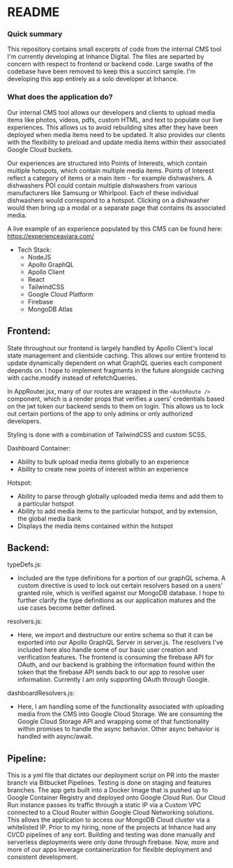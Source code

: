 # README

### Quick summary

This repository contains small excerpts of code from the internal CMS tool I'm currently developing at Inhance Digital. The files are separted by concern with respect to frontend or backend code. Large swaths of the codebase have been removed to keep this a succinct sample. I'm developing this app entirely as a solo developer at Inhance.

### What does the application do?

Our internal CMS tool allows our developers and clients to upload media items like photos, videos, pdfs, custom HTML, and text to populate our live experiences. This allows us to avoid rebuilding sites after they have been deployed when media items need to be updated. It also provides our clients with the flexibility to preload and update media items within their associated Google Cloud buckets.

Our experiences are structured into Points of Interests, which contain multiple hotspots, which contain multiple media items. Points of Interest reflect a category of items or a main item - for example dishwashers. A dishwashers POI could contain multiple dishwashers from various manufacturers like Samsung or Whirlpool. Each of these individual dishwashers would correspond to a hotspot. Clicking on a dishwasher would then bring up a modal or a separate page that contains its associated media.

A live example of an experience populated by this CMS can be found here: https://experienceaviara.com/

- Tech Stack:
  - NodeJS
  - Apollo GraphQL
  - Apollo Client
  - React
  - TailwindCSS
  - Google Cloud Platform
  - Firebase
  - MongoDB Atlas

## Frontend:

State throughout our frontend is largely handled by Apollo Client's local state management and clientside caching. This allows our entire frontend to update dynamically dependent on what GraphQL queries each component depends on. I hope to implement fragments in the future alongside caching with cache.modify instead of refetchQueries.

In AppRouter.jsx, many of our routes are wrapped in the `<AuthRoute />` component, which is a render props that verifies a users' credentials based on the jwt token our backend sends to them on login. This allows us to lock out certain portions of the app to only admins or only authorized developers.

Styling is done with a combination of TailwindCSS and custom SCSS.

Dashboard Container:

- Ability to bulk upload media items globally to an experience
- Ability to create new points of interest within an experience

Hotspot:

- Ability to parse through globally uploaded media items and add them to a particular hotspot
- Ability to add media items to the particular hotspot, and by extension, the global media bank
- Displays the media items contained within the hotspot

## Backend:

typeDefs.js:

- Included are the type definitions for a portion of our graphQL schema. A custom directive is used to lock out certain resolvers based on a users' granted role, which is verified against our MongoDB database. I hope to further clarify the type definitions as our application matures and the use cases become better defined.

resolvers.js:

- Here, we import and destructure our entire schema so that it can be exported into our Apollo GraphQL Server in server.js. The resolvers I've included here also handle some of our basic user creation and verification features. The frontend is consuming the firebase API for OAuth, and our backend is grabbing the information found within the token that the firebase API sends back to our app to resolve user information. Currently I am only supporting OAuth through Google.

dashboardResolvers.js:

- Here, I am handling some of the functionality associated with uploading media from the CMS into Google Cloud Storage. We are consuming the Google Cloud Storage API and wrapping some of that functionality within promises to handle the async behavior. Other async behavior is handled with async/await.

## Pipeline:

This is a yml file that dictates our deployment script on PR into the master branch via Bitbucket Pipelines. Testing is done on staging and features branches. The app gets built into a Docker Image that is pushed up to Google Container Registry and deployed onto Google Cloud Run. Our Cloud Run instance passes its traffic through a static IP via a Custom VPC connected to a Cloud Router within Google Cloud Networking solutions. This allows the application to access our MongoDB Cloud cluster via a whitelisted IP. Prior to my hiring, none of the projects at Inhance had any CI/CD pipelines of any sort. Building and testing was done manually and serverless deployments were only done through firebase. Now, more and more of our apps leverage containerization for flexible deployment and consistent development.
